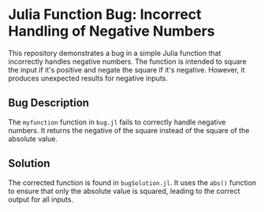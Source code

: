 # Julia Function Bug: Incorrect Handling of Negative Numbers

This repository demonstrates a bug in a simple Julia function that incorrectly handles negative numbers. The function is intended to square the input if it's positive and negate the square if it's negative. However, it produces unexpected results for negative inputs.

## Bug Description
The `myfunction` function in `bug.jl` fails to correctly handle negative numbers.  It returns the negative of the square instead of the square of the absolute value.

## Solution
The corrected function is found in `bugSolution.jl`. It uses the `abs()` function to ensure that only the absolute value is squared, leading to the correct output for all inputs.
